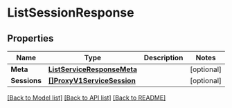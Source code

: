 # ListSessionResponse

## Properties

Name | Type | Description | Notes
------------ | ------------- | ------------- | -------------
**Meta** | [**ListServiceResponseMeta**](ListServiceResponse_meta.md) |  | [optional] 
**Sessions** | [**[]ProxyV1ServiceSession**](proxy.v1.service.session.md) |  | [optional] 

[[Back to Model list]](../README.md#documentation-for-models) [[Back to API list]](../README.md#documentation-for-api-endpoints) [[Back to README]](../README.md)



